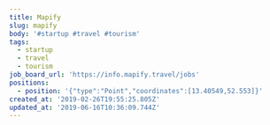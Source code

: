 ```yaml
---
title: Mapify
slug: mapify
body: '#startup #travel #tourism'
tags:
  - startup
  - travel
  - tourism
job_board_url: 'https://info.mapify.travel/jobs'
positions:
  - position: '{"type":"Point","coordinates":[13.40549,52.553]}'
created_at: '2019-02-26T19:55:25.805Z'
updated_at: '2019-06-16T10:36:09.744Z'
---
```



